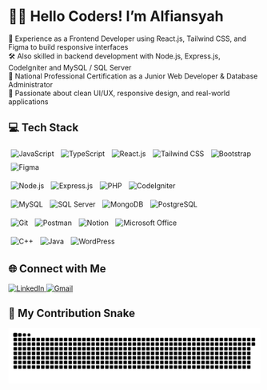 # 👨‍💻 Hello Coders! I’m Alfiansyah 

🚀 Experience as a Frontend Developer using React.js, Tailwind CSS, and Figma to build responsive interfaces  
🛠️ Also skilled in backend development with Node.js, Express.js, CodeIgniter and MySQL / SQL Server  
📜 National Professional Certification as a Junior Web Developer & Database Administrator  
🎨 Passionate about clean UI/UX, responsive design, and real-world applications  


## 💻 Tech Stack  
<p align="left">

<!-- 🌐 Frontend -->
<div>
  <img src="https://cdn.jsdelivr.net/gh/devicons/devicon/icons/javascript/javascript-original.svg" width="40" style="margin: 5px;" alt="JavaScript"/>
  <img src="https://cdn.jsdelivr.net/gh/devicons/devicon/icons/typescript/typescript-original.svg" width="40" style="margin: 5px;" alt="TypeScript"/>
  <img src="https://cdn.jsdelivr.net/gh/devicons/devicon/icons/react/react-original.svg" width="40" style="margin: 5px;" alt="React.js"/>
  <img src="https://img.icons8.com/fluency/48/tailwind_css.png" width="40" style="margin: 5px;" alt="Tailwind CSS"/>
  <img src="https://img.icons8.com/color/48/bootstrap.png" width="45" style="margin: 5px;" alt="Bootstrap"/>
  <img src="https://cdn.jsdelivr.net/gh/devicons/devicon/icons/figma/figma-original.svg" width="40" style="margin: 5px;" alt="Figma"/>
</div>

<!-- ⚙️ Backend -->
<div style="margin-top: 10px;">
  <img src="https://cdn.jsdelivr.net/gh/devicons/devicon/icons/nodejs/nodejs-original.svg" width="40" style="margin: 5px;" alt="Node.js"/>
  <img src="https://img.icons8.com/fluency/48/express-js.png" width="45" style="margin: 5px;" alt="Express.js"/>
  <img src="https://cdn.jsdelivr.net/gh/devicons/devicon/icons/php/php-original.svg" width="45" style="margin: 5px;" alt="PHP"/>
  <img src="https://cdn.jsdelivr.net/gh/devicons/devicon/icons/codeigniter/codeigniter-plain.svg" width="40" style="margin: 5px;" alt="CodeIgniter"/>
</div>

<!-- 🛢️ Database -->
<div style="margin-top: 10px;">
  <img src="https://cdn.jsdelivr.net/gh/devicons/devicon/icons/mysql/mysql-original.svg" width="45" style="margin: 5px;" alt="MySQL"/>
  <img src="https://img.icons8.com/color/48/microsoft-sql-server.png" width="45" style="margin: 5px;" alt="SQL Server"/>
  <img src="https://img.icons8.com/color/48/mongodb.png" width="40" style="margin: 5px;" alt="MongoDB"/>
  <img src="https://cdn.jsdelivr.net/gh/devicons/devicon/icons/postgresql/postgresql-original.svg" width="45" style="margin: 5px;" alt="PostgreSQL"/>
</div>

<!-- 🧰 Tools -->
<div style="margin-top: 10px;">
  <img src="https://cdn.jsdelivr.net/gh/devicons/devicon/icons/git/git-original.svg" width="40" style="margin: 5px;" alt="Git"/>
  <img src="https://cdn.jsdelivr.net/gh/devicons/devicon/icons/postman/postman-original.svg" width="40" style="margin: 5px;" alt="Postman"/>
  <img src="https://cdn.jsdelivr.net/gh/devicons/devicon/icons/notion/notion-original.svg" width="40" style="margin: 5px;" alt="Notion"/>
  <img src="https://img.icons8.com/fluency/48/microsoft-office-2019.png" width="45" style="margin: 5px;" alt="Microsoft Office"/>
</div>

<!-- 🧰 Other -->
<div style="margin-top: 10px;">
  <img src="https://cdn.jsdelivr.net/gh/devicons/devicon/icons/cplusplus/cplusplus-original.svg" width="40" style="margin: 5px;" alt="C++"/>
  <img src="https://cdn.jsdelivr.net/gh/devicons/devicon/icons/java/java-original.svg" width="45" style="margin: 5px;" alt="Java"/>
  <img src="https://img.icons8.com/color/48/wordpress.png" width="45" style="margin: 5px;" alt="WordPress"/>
</div>

</p>


## 🌐 Connect with Me  
<p align="left">
  <a href="https://linkedin.com/in/alfiansyah-cahyo-wicaksono" target="_blank">
    <img src="https://img.shields.io/badge/LinkedIn-%230077B5.svg?style=for-the-badge&logo=linkedin&logoColor=white" alt="LinkedIn"/>
  </a>
  <a href="mailto:alfiansyahcahyow@gmail.com" target="_blank">
    <img src="https://img.shields.io/badge/Gmail-D14836?style=for-the-badge&logo=gmail&logoColor=white" alt="Gmail"/>
  </a>
</p>


## 🐍 My Contribution Snake 

![Snake animation](https://github.com/devwithfin/devwithfin/blob/output/github-contribution-grid-snake.svg)

